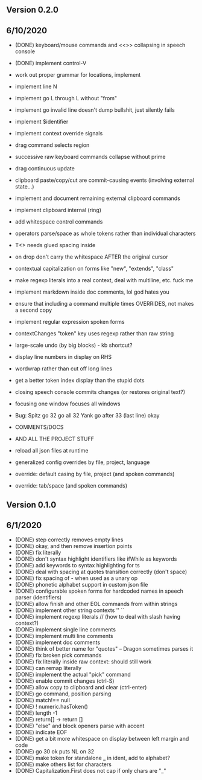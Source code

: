 
## Version 0.2.0
## 6/10/2020

- (DONE)  keyboard/mouse commands and <<>> collapsing in speech console
- (DONE)  implement control-V


- work out proper grammar for locations, implement
- implement line N
- implement go L through L without "from"
- implement go invalid line doesn't dump bullshit, just silently fails
- implement $identifier
- implement context override signals

- drag command selects region
- successive raw keyboard commands collapse without prime
- drag continuous update
- clipboard paste/copy/cut are commit-causing events (involving external state...)
- implement and document remaining external clipboard commands
- implement clipboard internal (ring)

- add whitespace control commands
- operators parse/space as whole tokens rather than individual characters
- T<> needs glued spacing inside
- on drop don't carry the whitespace AFTER the original cursor
- contextual capitalization on forms like "new", "extends", "class"
- make regexp literals into a real context, deal with multiline, etc. fuck me
- implement markdown inside doc comments, lol god hates you
- ensure that including a command multiple times OVERRIDES, not makes a second copy
- implement regular expression spoken forms
- contextChanges "token" key uses regexp rather than raw string

- large-scale undo (by big blocks) - kb shortcut?

- display line numbers in display on RHS
- wordwrap rather than cut off long lines
- get a better token index display than the stupid dots

- closing speech console commits changes (or restores original text?)
- focusing one window focuses all windows
- Bug:  Spitz go 32 go all 32 Yank go after 33 (last line) okay


- COMMENTS/DOCS

- AND ALL THE PROJECT STUFF
- reload all json files at runtime
- generalized config overrides by file, project, language
- override: default casing by file, project (and spoken commands)
- override: tab/space (and spoken commands)


## Version 0.1.0
## 6/1/2020

- (DONE)  step correctly removes empty lines
- (DONE)  okay, and then remove insertion points
- (DONE)  fix literally
- (DONE)  don't syntax highlight identifiers like ifWhile as keywords
- (DONE)  add keywords to syntax highlighting for ts
- (DONE)  deal with spacing at quotes transition correctly (don't space)
- (DONE)  fix spacing of - when used as a unary op
- (DONE)  phonetic alphabet support in custom json file
- (DONE)  configurable spoken forms for hardcoded names in speech parser (identifiers)
- (DONE)  allow finish and other EOL commands from within strings
- (DONE)  implement other string contexts '' ``
- (DONE)  implement regexp literals // (how to deal with slash having context?)
- (DONE)  implement single line comments
- (DONE)  implement multi line comments
- (DONE)  implement doc comments
- (DONE)  think of better name for "quotes" – Dragon sometimes parses it
- (DONE)  fix broken pick commands
- (DONE)  fix literally inside raw context: should still work
- (DONE)  can remap literally
- (DONE)  implement the actual "pick" command
- (DONE)  enable commit changes (ctrl-S)
- (DONE)  allow copy to clipboard and clear (ctrl-enter)
- (DONE)  go command, position parsing
- (DONE)  match!== null
- (DONE)  ! numeric.hasToken()
- (DONE)  length -1
- (DONE)  return[] -> return []
- (DONE)  "else" and block openers parse with accent
- (DONE)  indicate EOF
- (DONE)  get a bit more whitespace on display between left margin and code
- (DONE)  go 30 ok puts NL on 32
- (DONE)  make token for standalone _ in ident, add to alphabet?
- (DONE)  make others list for characters
- (DONE)  Capitalization.First does not cap if only chars are "_" 


